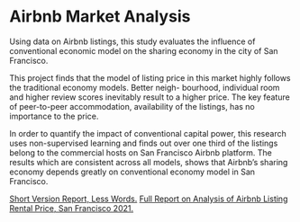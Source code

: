# Airbnb Market Analysis

Using data on Airbnb listings, this study evaluates the influence of conventional economic
model on the sharing economy in the city of San Francisco. 

This project finds that the model
of listing price in this market highly follows the traditional economy models. Better neigh-
bourhood, individual room and higher review scores inevitably result to a higher price. The
key feature of peer-to-peer accommodation, availability of the listings, has no importance to
the price. 

In order to quantify the impact of conventional capital power, this research uses
non-supervised learning and finds out over one third of the listings belong to the commercial
hosts on San Francisco Airbnb platform. The results which are consistent across all models,
shows that Airbnb’s sharing economy depends greatly on conventional economy model in
San Francisco.

[Short Version Report, Less Words.](./short_SF_Airbnb.pdf)
[Full Report on Analysis of Airbnb Listing Rental Price, San Francisco 2021.](./SF_Airbnb.pdf)
